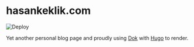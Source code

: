 # hasankeklik.com

![Deploy](https://github.com/keklikhasan/hasankeklik.com/workflows/Deploy/badge.svg)


Yet another personal blog page and proudly using [Dok](https://getdoks.org) with [Hugo](https://gohugo.io/) to render.